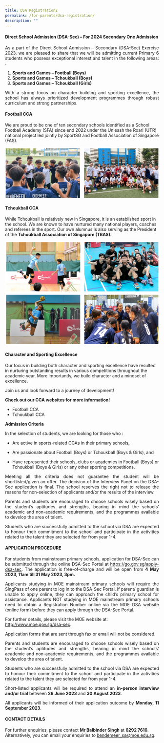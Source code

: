 ```yaml
---
title: DSA Registration2
permalink: /for-parents/dsa-registration/
description: ""
---
```

#### Direct School Admission (DSA-Sec) – For 2024 Secondary One Admission

<p style="text-align:justify">As a part of the Direct School Admission – Secondary (DSA-Sec) Exercise 2023, we are pleased to share that we will be admitting current Primary 6 students who possess exceptional interest and talent in the following areas: .</p>

1.	**Sports and Games – Football (Boys)**
2.	**Sports and Games – Tchoukball (Boys)**
3.	**Sports and Games – Tchoukball (Girls)** 

<p style="text-align:justify">With a strong focus on character building and sporting excellence, the school has always prioritized development programmes through robust curriculum and strong partnerships. </p>


#### Football CCA 

We are proud to be one of ten secondary schools identified as a School Football Academy (SFA) since end 2022 under the Unleash the Roar! (UTR) national project led jointly by SportSG and Football Association of Singapore (FAS). 

![](/images/Usefullinks/dsa-football.jpg)


#### Tchoukball CCA 

While Tchoukball is relatively new in Singapore, it is an established sport in the school. We are known to have nurtured many national players, coaches and referees in the sport. Our own alumnus is also serving as the President of the <b>Tchoukball Association of Singapore (TBAS). </b>

![](/images/Usefullinks/dsa-tchoukball.jpg)


#### Character and Sporting Excellence 

Our focus in building both character and sporting excellence have resulted in nurturing outstanding results in various competitions throughout the academic year.  More importantly, we build character and a mindset of excellence. 

Join us and look forward to a journey of development!  

**Check out our CCA websites for more information!** 
<br>
* Football CCA 
* Tchoukball CCA 

<!--
<p style="text-align:justify">Bendemeer Secondary School has strong and consistent programmes in Football (Boys) and Tchoukball, resulting in good outcomes at the annual National School Games for Football and the Inter School Championships for Tchoukball. Both CCAs seek to develop young athletes holistically through structured training programs.</p>

<p style="text-align:justify">Students who are admitted to our school via the DSA-Sec scheme can look forward to training sessions led by experienced teachers with the assistance of highly qualified coaches. This is a close partnership with <b>Football Association of Singapore (FAS)</b>, and <b>Tchoukball Association of Singapore</b>.</p>

<p style="text-align:justify">Besides skills acquisition and physical development through the structured training programs, students will also benefit from the emphasis on character development by the teachers and coaches during the training sessions.</p>

<p style="text-align:justify">Students from the Football (Boys) and Tchoukball CCA groups are also exposed to many competitions throughout the calendar year so that they can put into practice what they have learnt during the training sessions. They will learn to exhibit positive character traits through sporting excellence in a competitive setting.</p>

-->

**Admission Criteria**

<p style="text-align:justify">In the selection of students, we are looking for those who :</p>

* <p style="text-align:justify">Are active in sports-related CCAs in their primary schools,</p>
* <p style="text-align:justify">Are passionate about Football (Boys) or Tchoukball (Boys &amp; Girls), and</p>
* <p style="text-align:justify">Have represented their schools, clubs or academies in Football (Boys) or Tchoukball (Boys &amp; Girls) or any other sporting competitions.</p>

<p style="text-align:justify">Meeting all the criteria does not guarantee the student will be shortlisted/given an offer. The decision of the Interview Panel on the DSA-Sec application is final.  The school reserves the right not to release the reasons for non-selection of applicants and/or the results of the interview.</p>

<p style="text-align:justify">Parents and students are encouraged to choose schools wisely based on the student’s aptitudes and strengths, bearing in mind the schools’ academic and non-academic requirements, and the programmes available to develop the area of talent.</p>


<p style="text-align:justify">Students who are successfully admitted to the school via DSA are expected to honour their commitment to the school and participate in the activities related to the talent they are selected for from year 1-4.</p>


#### APPLICATION PROCEDURE

<p style="text-align:justify">For students from mainstream primary schools, application for DSA-Sec can be submitted through the online DSA-Sec Portal at <a href="https://go.gov.sg/apply-dsa-sec">https://go.gov.sg/apply-dsa-sec</a>. The application is free-of-charge and will be open from <b>4 May 2023, 11am till 31 May 2023, 3pm.</b></p>

<p style="text-align:justify">Applicants studying in MOE mainstream primary schools will require the SingPass of one parent to log in to the DSA-Sec Portal. If parent/ guardian is unable to apply online, they can approach the child’s primary school for assistance. Applicants NOT studying in MOE mainstream primary schools need to obtain a Registration Number online via the MOE DSA website (online form) before they can apply through the DSA-Sec Portal.</p>


For further details, please visit the MOE website at: <a href="https://www.moe.gov.sg/dsa-sec">http://www.moe.gov.sg/dsa-sec</a>.
<p></p>

<p style="text-align:justify">Application forms that are sent through fax or email will not be considered.</p>

<p style="text-align:justify">Parents and students are encouraged to choose schools wisely based on the student’s aptitudes and strengths, bearing in mind the schools’ academic and non-academic requirements, and the programmes available to develop the area of talent.</p>

<p style="text-align:justify">Students who are successfully admitted to the school via DSA are expected to honour their commitment to the school and participate in the activities related to the talent they are selected for from year 1-4.</p>

<p style="text-align:justify">Short-listed applicants will be required to attend an <b>in-person interview and/or trial</b> between  <b>26 June 2023</b> and <b>30 August 2023</b>.</p>

<p style="text-align:justify">All applicants will be informed of their application outcome by <b>Monday, 11 September 2023</b>.</p>



#### CONTACT DETAILS

For further enquiries, please contact **Mr Balbinder Singh** at **6292 7616**. Alternatively, you can email your enquiries to bendemeer_ss@moe.edu.sg.

<!-- (code doesn't seem to work)
<p style="text-align:justify">For further enquiries, please contact <b>Mr Lee Chen Siang</b> at <b>6292 7616</b>. Alternatively, you can email your enquiries to <a href="mailto:bendemeer_ss@moe.edu.sg">bendemeer_ss@moe.edu.sg</a>.</p>
-->